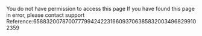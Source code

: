 You do not have permission to access this page If you have found this page in error, please contact support Reference:6588320078700777994242231660937063858320034968299102359